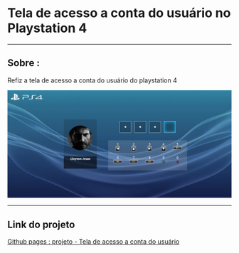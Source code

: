 <h1>Tela de acesso a conta do usuário no Playstation 4</h1>

<hr/>

<h2>Sobre :</h2>

<p>Refiz a tela de acesso a conta do usuário do playstation 4</p>

![tela de acesso a conta do usuário](./assets/picScreen/screen-password.png)

<hr/>

<h2>Link do projeto</h2>

<a href="https://cleytonjesus07.github.io/Playstation4PasswordScreen/">Github pages : projeto - Tela de acesso a conta do usuário </a>